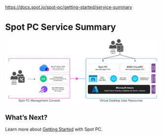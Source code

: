 https://docs.spot.io/spot-pc/getting-started/service-summary


<meta name="robots" content="noindex">

# Spot PC Service Summary

<img src="/spot-pc/_media/getting-started-service-summary-01.png" />




## What’s Next?

Learn more about [Getting Started](spot-pc/getting-started) with Spot PC.
